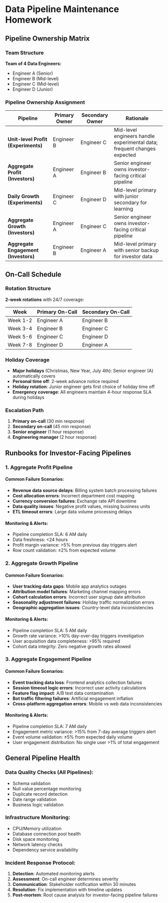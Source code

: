 # Data Pipeline Maintenance Homework

## Pipeline Ownership Matrix

### Team Structure
**Team of 4 Data Engineers:**
- Engineer A (Senior)
- Engineer B (Mid-level)  
- Engineer C (Mid-level)
- Engineer D (Junior)

### Pipeline Ownership Assignment

| Pipeline | Primary Owner | Secondary Owner | Rationale |
|----------|---------------|-----------------|-----------|
| **Unit-level Profit (Experiments)** | Engineer B | Engineer C | Mid-level engineers handle experimental data; frequent changes expected |
| **Aggregate Profit (Investors)** | Engineer A | Engineer B | Senior engineer owns investor-facing critical pipeline |
| **Daily Growth (Experiments)** | Engineer C | Engineer D | Mid-level primary with junior secondary for learning |
| **Aggregate Growth (Investors)** | Engineer A | Engineer C | Senior engineer owns investor-facing critical pipeline |
| **Aggregate Engagement (Investors)** | Engineer B | Engineer A | Mid-level primary with senior backup for investor data |

## On-Call Schedule

### Rotation Structure
**2-week rotations** with 24/7 coverage:

| Week | Primary On-Call | Secondary On-Call |
|------|----------------|-------------------|
| Week 1-2 | Engineer A | Engineer B |
| Week 3-4 | Engineer B | Engineer C |
| Week 5-6 | Engineer C | Engineer D |
| Week 7-8 | Engineer D | Engineer A |

### Holiday Coverage
- **Major holidays** (Christmas, New Year, July 4th): Senior engineer (A) automatically covers
- **Personal time off**: 2-week advance notice required
- **Holiday rotation**: Junior engineer gets first choice of holiday time off
- **Emergency coverage**: All engineers maintain 4-hour response SLA during holidays

### Escalation Path
1. **Primary on-call** (30 min response)
2. **Secondary on-call** (45 min response)  
3. **Senior engineer** (1 hour response)
4. **Engineering manager** (2 hour response)

## Runbooks for Investor-Facing Pipelines

### 1. Aggregate Profit Pipeline

#### **Common Failure Scenarios:**
- **Revenue data source delays**: Billing system batch processing failures
- **Cost allocation errors**: Incorrect department cost mapping
- **Currency conversion failures**: Exchange rate API downtime
- **Data quality issues**: Negative profit values, missing business units
- **ETL timeout errors**: Large data volume processing delays

#### **Monitoring & Alerts:**
- Pipeline completion SLA: 6 AM daily
- Data freshness: <24 hours
- Profit margin variance: >5% from previous day triggers alert
- Row count validation: ±2% from expected volume

### 2. Aggregate Growth Pipeline

#### **Common Failure Scenarios:**
- **User tracking data gaps**: Mobile app analytics outages
- **Attribution model failures**: Marketing channel mapping errors
- **Cohort calculation errors**: Incorrect user signup date attribution
- **Seasonality adjustment failures**: Holiday traffic normalization errors
- **Geographic aggregation issues**: Country-level data inconsistencies

#### **Monitoring & Alerts:**
- Pipeline completion SLA: 5 AM daily
- Growth rate variance: >10% day-over-day triggers investigation
- User acquisition data completeness: >95% required
- Cohort data integrity: Zero negative growth rates allowed

### 3. Aggregate Engagement Pipeline

#### **Common Failure Scenarios:**
- **Event tracking data loss**: Frontend analytics collection failures
- **Session timeout logic errors**: Incorrect user activity calculations
- **Feature flag impact**: A/B test data contamination
- **Bot traffic filtering failures**: Artificial engagement inflation
- **Cross-platform aggregation errors**: Mobile vs web data inconsistencies

#### **Monitoring & Alerts:**
- Pipeline completion SLA: 7 AM daily  
- Engagement metric variance: >15% from 7-day average triggers alert
- Event volume validation: ±5% from expected daily volume
- User engagement distribution: No single user >1% of total engagement

## General Pipeline Health

### **Data Quality Checks (All Pipelines):**
- Schema validation
- Null value percentage monitoring
- Duplicate record detection
- Date range validation
- Business logic validation

### **Infrastructure Monitoring:**
- CPU/Memory utilization
- Database connection pool health
- Disk space monitoring
- Network latency checks
- Dependency service availability

### **Incident Response Protocol:**
1. **Detection**: Automated monitoring alerts
2. **Assessment**: On-call engineer determines severity
3. **Communication**: Stakeholder notification within 30 minutes
4. **Resolution**: Fix implementation with timeline updates
5. **Post-mortem**: Root cause analysis for investor-facing pipeline failures